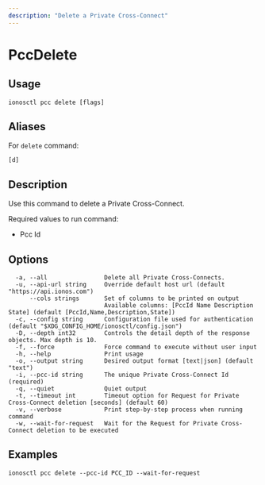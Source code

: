 ```yaml
---
description: "Delete a Private Cross-Connect"
---
```


# PccDelete

## Usage

```text
ionosctl pcc delete [flags]
```

## Aliases

For `delete` command:

```text
[d]
```

## Description

Use this command to delete a Private Cross-Connect.

Required values to run command:

* Pcc Id

## Options

```text
  -a, --all                Delete all Private Cross-Connects.
  -u, --api-url string     Override default host url (default "https://api.ionos.com")
      --cols strings       Set of columns to be printed on output 
                           Available columns: [PccId Name Description State] (default [PccId,Name,Description,State])
  -c, --config string      Configuration file used for authentication (default "$XDG_CONFIG_HOME/ionosctl/config.json")
  -D, --depth int32        Controls the detail depth of the response objects. Max depth is 10.
  -f, --force              Force command to execute without user input
  -h, --help               Print usage
  -o, --output string      Desired output format [text|json] (default "text")
  -i, --pcc-id string      The unique Private Cross-Connect Id (required)
  -q, --quiet              Quiet output
  -t, --timeout int        Timeout option for Request for Private Cross-Connect deletion [seconds] (default 60)
  -v, --verbose            Print step-by-step process when running command
  -w, --wait-for-request   Wait for the Request for Private Cross-Connect deletion to be executed
```

## Examples

```text
ionosctl pcc delete --pcc-id PCC_ID --wait-for-request
```


